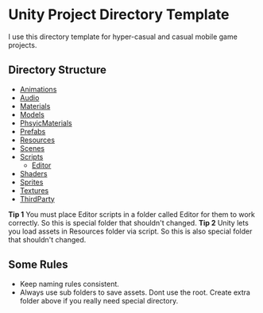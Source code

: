 # Unity Project Directory Template
I use this directory template for hyper-casual and casual mobile game projects.

## Directory Structure
* [Animations]()
* [Audio]()
* [Materials]()
* [Models]()
* [PhsyicMaterials]()
* [Prefabs]()
* [Resources]()
* [Scenes]()
* [Scripts]()
  * [Editor]()
* [Shaders]()
* [Sprites]()
* [Textures]()
* [ThirdParty]()

**Tip 1** You must place Editor scripts in a folder called Editor for them to work correctly. So this is special folder that shouldn't changed.
**Tip 2** Unity lets you load assets in Resources folder via script. So this is also special folder that shouldn't changed. 

## Some Rules
* Keep naming rules consistent.
* Always use sub folders to save assets. Dont use the root. Create extra folder above if you really need special directory.

